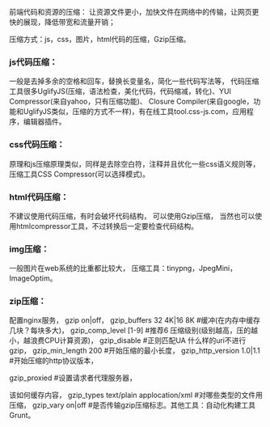 前端代码和资源的压缩：
让资源文件更小，加快文件在网络中的传输，让网页更快的展现，降低带宽和流量开销；

压缩方式：js，css，图片，html代码的压缩，Gzip压缩。

### js代码压缩：
一般是去掉多余的空格和回车，替换长变量名，简化一些代码写法等，
代码压缩工具很多UglifyJS(压缩，语法检查，美化代码，代码缩减，转化)、YUI Compressor(来自yahoo，只有压缩功能)、
Closure Compiler(来自google，功能和UglifyJS类似，压缩的方式不一样)，有在线工具tool.css-js.com，应用程序，编辑器插件。

### css代码压缩：
原理和js压缩原理类似，同样是去除空白符，注释并且优化一些css语义规则等，
压缩工具CSS Compressor(可以选择模式)。


### html代码压缩：
不建议使用代码压缩，有时会破坏代码结构，
可以使用Gzip压缩，
当然也可以使用htmlcompressor工具，不过转换后一定要检查代码结构。

### img压缩：
一般图片在web系统的比重都比较大，
压缩工具：tinypng，JpegMini，ImageOptim。

### zip压缩：

配置nginx服务，
gzip on|off，
gzip_buffers 32 4K|16 8K #缓冲(在内存中缓存几块？每块多大)，
gzip_comp_level [1-9] #推荐6 压缩级别(级别越高，压的越小，越浪费CPU计算资源)，
gzip_disable #正则匹配UA 什么样的uri不进行gzip，
gzip_min_length 200 #开始压缩的最小长度，
gzip_http_version 1.0|1.1 #开始压缩的http协议版本，

gzip_proxied #设置请求者代理服务器，

该如何缓存内容，
gzip_types text/plain applocation/xml #对哪些类型的文件用压缩，
gzip_vary on|off #是否传输gzip压缩标志。其他工具：自动化构建工具Grunt。